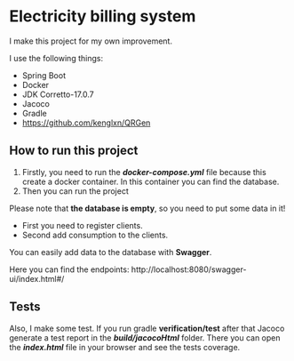 Electricity billing system
=======================
I make this project for my own improvement.

I use the following things:
-  Spring Boot
-  Docker
-  JDK Corretto-17.0.7
-  Jacoco
-  Gradle
- https://github.com/kenglxn/QRGen

How to run this project
--------

1) Firstly, you need to run the ***docker-compose.yml*** file because this create a docker container.
In this container you can find the database.
2) Then you can run the project


Please note that **the database is empty**, so you need to put some data in it!
- First you need to register clients.
- Second add consumption to the clients.

You can easily add data to the database with **Swagger**.

Here you can find the endpoints: http://localhost:8080/swagger-ui/index.html#/

Tests
------
Also, I make some test. If you run gradle **verification/test** after that Jacoco generate a test report
in the ***build/jacocoHtml*** folder. There you can open the ***index.html*** file in your browser and see the tests coverage. 
